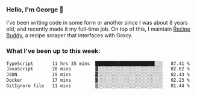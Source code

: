 ### Hello, I'm George 👋

I've been writing code in some form or another since I was about 8 years old, and recently made it my full-time job. On top of this, I maintain [Recipe Buddy](https://github.com/georgegebbett/recipe-buddy), a recipe scraper that interfaces with Grocy.  

<!--
**georgegebbett/georgegebbett** is a ✨ _special_ ✨ repository because its `README.md` (this file) appears on your GitHub profile.

Here are some ideas to get you started:

- 🔭 I’m currently working on ...
- 🌱 I’m currently learning ...
- 👯 I’m looking to collaborate on ...
- 🤔 I’m looking for help with ...
- 💬 Ask me about ...
- 📫 How to reach me: ...
- 😄 Pronouns: ...
- ⚡ Fun fact: ...
-->

### What I've been up to this week:
<!--START_SECTION:waka-->

```txt
TypeScript       11 hrs 35 mins  ██████████████████████░░░   87.41 %
JavaScript       20 mins         ▓░░░░░░░░░░░░░░░░░░░░░░░░   02.62 %
JSON             19 mins         ▓░░░░░░░░░░░░░░░░░░░░░░░░   02.43 %
Docker           17 mins         ▓░░░░░░░░░░░░░░░░░░░░░░░░   02.23 %
GitIgnore file   11 mins         ▒░░░░░░░░░░░░░░░░░░░░░░░░   01.44 %
```

<!--END_SECTION:waka-->
